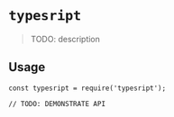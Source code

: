 # `typesript`

> TODO: description

## Usage

```
const typesript = require('typesript');

// TODO: DEMONSTRATE API
```
